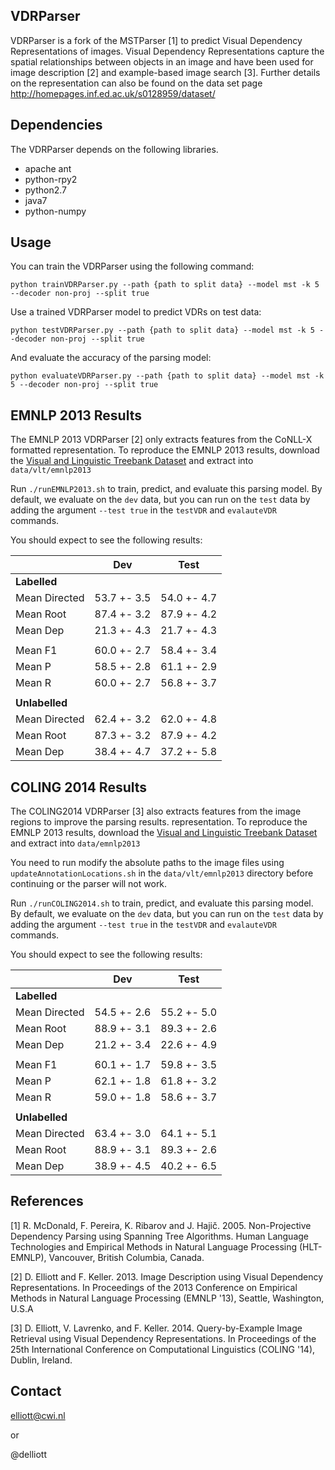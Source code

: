 VDRParser
---------

VDRParser is a fork of the MSTParser [1] to predict Visual Dependency
Representations of images. Visual Dependency Representations capture the
spatial relationships between objects in an image and have been used for image
description [2] and example-based image search [3]. Further details on the
representation can also be found on the data set page
http://homepages.inf.ed.ac.uk/s0128959/dataset/

Dependencies
------------

The VDRParser depends on the following libraries.

 * apache ant
 * python-rpy2
 * python2.7
 * java7
 * python-numpy

Usage
-----

You can train the VDRParser using the following command:

`python trainVDRParser.py --path {path to split data} --model mst -k 5 --decoder non-proj --split true`

Use a trained VDRParser model to predict VDRs on test data:

`python testVDRParser.py --path {path to split data} --model mst -k 5 --decoder non-proj --split true`

And evaluate the accuracy of the parsing model:

`python evaluateVDRParser.py --path {path to split data} --model mst -k 5 --decoder non-proj --split true`

EMNLP 2013 Results
--------------

The EMNLP 2013 VDRParser [2] only extracts features from the CoNLL-X formatted
representation. To reproduce the EMNLP 2013 results, download the [Visual and
Linguistic Treebank Dataset](http://homepages.inf.ed.ac.uk/s0128959/dataset/) and extract into
`data/vlt/emnlp2013`

Run `./runEMNLP2013.sh` to train, predict, and evaluate this parsing model. By
default, we evaluate on the `dev` data, but you can run on the `test` data by 
adding the argument `--test true` in the `testVDR` and `evalauteVDR` commands. 

You should expect to see the following results:

|                | Dev         | Test        |
| -------------  | ---------   | ----------- |
| **Labelled**   |             |             |
| Mean Directed  | 53.7 +- 3.5 | 54.0 +- 4.7 |
| Mean Root      | 87.4 +- 3.2 | 87.9 +- 4.2 |
| Mean Dep       | 21.3 +- 4.3 | 21.7 +- 4.3 |
|                |             |             |
| Mean F1        | 60.0 +- 2.7 | 58.4 +- 3.4 |
| Mean P         | 58.5 +- 2.8 | 61.1 +- 2.9 |
| Mean R         | 60.0 +- 2.7 | 56.8 +- 3.7 |
|                |             |             |
| **Unlabelled** |             |             |
| Mean Directed  | 62.4 +- 3.2 | 62.0 +- 4.8 |
| Mean Root      | 87.3 +- 3.2 | 87.9 +- 4.2 |
| Mean Dep       | 38.4 +- 4.7 | 37.2 +- 5.8 |


COLING 2014 Results
---------------

The COLING2014 VDRParser [3] also extracts features from the image regions to
improve the parsing results.  representation. To reproduce the EMNLP 2013
results, download the [Visual and
Linguistic Treebank Dataset](http://homepages.inf.ed.ac.uk/s0128959/dataset/) and extract into `data/emnlp2013`

You need to run modify the absolute paths to the image files using
`updateAnnotationLocations.sh` in the `data/vlt/emnlp2013` directory before
continuing or the parser will not work.

Run `./runCOLING2014.sh` to train, predict, and evaluate this parsing model. By
default, we evaluate on the `dev` data, but you can run on the `test` data by 
adding the argument `--test true` in the `testVDR` and `evalauteVDR` commands. 

You should expect to see the following results:

|                | Dev         | Test        |
| -------------  | ---------   | ----------- |
| **Labelled**   |             |             |
| Mean Directed  | 54.5 +- 2.6 | 55.2 +- 5.0 |
| Mean Root      | 88.9 +- 3.1 | 89.3 +- 2.6 |
| Mean Dep       | 21.2 +- 3.4 | 22.6 +- 4.9 |
|                |             |             |
| Mean F1        | 60.1 +- 1.7 | 59.8 +- 3.5 |
| Mean P         | 62.1 +- 1.8 | 61.8 +- 3.2 |
| Mean R         | 59.0 +- 1.8 | 58.6 +- 3.7 |
|                |             |             |
| **Unlabelled** |             |             |
| Mean Directed  | 63.4 +- 3.0 | 64.1 +- 5.1 |
| Mean Root      | 88.9 +- 3.1 | 89.3 +- 2.6 |
| Mean Dep       | 38.9 +- 4.5 | 40.2 +- 6.5 |

References
----------

[1] R. McDonald, F. Pereira, K. Ribarov and J. Hajič. 2005. Non-Projective
Dependency Parsing using Spanning Tree Algorithms. Human Language Technologies
and Empirical Methods in Natural Language Processing (HLT-EMNLP), Vancouver,
British Columbia, Canada.

[2] D. Elliott and F. Keller. 2013. Image Description using Visual Dependency
Representations. In Proceedings of the 2013 Conference on Empirical Methods in
Natural Language Processing (EMNLP '13), Seattle, Washington, U.S.A

[3] D. Elliott, V. Lavrenko, and F. Keller. 2014. Query-by-Example Image
Retrieval using Visual Dependency Representations. In Proceedings of the 25th
International Conference on Computational Linguistics (COLING '14), Dublin,
Ireland.

Contact
-------
elliott@cwi.nl

or

@delliott

